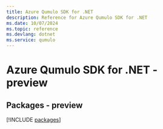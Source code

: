 ```yaml
---
title: Azure Qumulo SDK for .NET
description: Reference for Azure Qumulo SDK for .NET
ms.date: 10/07/2024
ms.topic: reference
ms.devlang: dotnet
ms.service: qumulo
---
```

# Azure Qumulo SDK for .NET - preview
## Packages - preview
[!INCLUDE [packages](qumulo-index.md)]